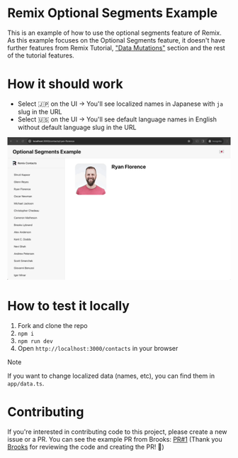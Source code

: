 # Remix Optional Segments Example
This is an example of how to use the optional segments feature of Remix.
As this example focuses on the Optional Segments feature, it doesn't have further features from Remix Tutorial, ["Data Mutations"](https://remix.run/docs/en/main/start/tutorial#data-mutations) section and the rest of the tutorial features.

# How it should work
- Select 🇯🇵 on the UI → You'll see localized names in Japanese with `ja` slug in the URL
- Select 🇺🇸 on the UI → You'll see default language names in English without default language slug in the URL

![](./public/optional-segments-preview.gif)

# How to test it locally
1. Fork and clone the repo
2. `npm i`
3. `npm run dev`
4. Open `http://localhost:3000/contacts` in your browser

> [!NOTE]
> If you want to change localized data (names, etc), you can find them in `app/data.ts`.

# Contributing
If you're interested in contributing code to this project, please create a new issue or a PR.
You can see the example PR from Brooks: [PR#1](https://github.com/schabibi1/remix-optional-segments/pull/1)
(Thank you [Brooks](https://github.com/brookslybrand) for reviewing the code and creating the PR! 🙌)